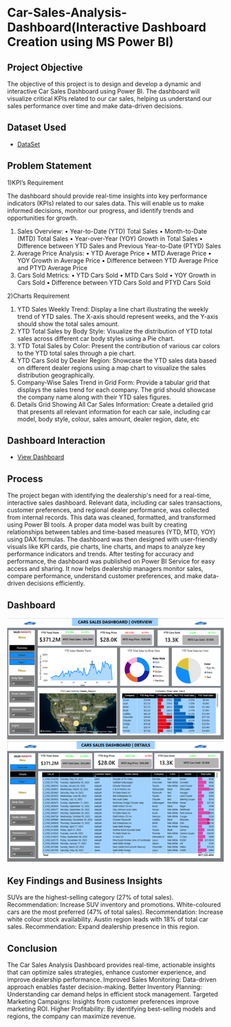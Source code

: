 # Car-Sales-Analysis-Dashboard(Interactive Dashboard Creation using MS Power BI)

## Project Objective
The objective of this project is to design and develop a dynamic and interactive Car Sales Dashboard using Power BI. The dashboard will visualize critical KPIs related to our car sales, helping us understand our sales performance over time and make data-driven decisions.

## Dataset Used
- <a href="https://github.com/5Rahul5/Data-Analysis-Dashboard/blob/main/Car%20Sales%20DataSet.xlsx">DataSet</a>

## Problem Statement
 1)KPI’s Requirement
 
The dashboard should provide real-time insights into key performance indicators (KPIs) related to our sales data. This will enable us to make informed decisions, monitor our progress, and identify trends and opportunities for growth.
1.	Sales Overview:
•	Year-to-Date (YTD) Total Sales
•	Month-to-Date (MTD) Total Sales
•	Year-over-Year (YOY) Growth in Total Sales
•	Difference between YTD Sales and Previous Year-to-Date (PTYD) Sales
2.	Average Price Analysis:
•	YTD Average Price
•	MTD Average Price
•	YOY Growth in Average Price
•	Difference between YTD Average Price and PTYD Average Price
3.	Cars Sold Metrics:
•	YTD Cars Sold
•	MTD Cars Sold
•	YOY Growth in Cars Sold
•	Difference between YTD Cars Sold and PTYD Cars Sold

 2)Charts Requirement
 
1.	YTD Sales Weekly Trend: Display a line chart illustrating the weekly trend of YTD sales. The X-axis should represent weeks, and the Y-axis should show the total sales amount.
2.	YTD Total Sales by Body Style: Visualize the distribution of YTD total sales across different car body styles using a Pie chart.
3.	YTD Total Sales by Color: Present the contribution of various car colors to the YTD total sales through a pie chart.
4.	YTD Cars Sold by Dealer Region: Showcase the YTD sales data based on different dealer regions using a map chart to visualize the sales distribution geographically.
5.	Company-Wise Sales Trend in Grid Form: Provide a tabular grid that displays the sales trend for each company. The grid should showcase the company name along with their YTD sales figures.
6.	Details Grid Showing All Car Sales Information: Create a detailed grid that presents all relevant information for each car sale, including car model, body style, colour, sales amount, dealer region, date, etc

## Dashboard Interaction
- <a href ="https://github.com/5Rahul5/Data-Analysis-Dashboard/blob/main/Cars%20Sales%20Dashboard.pbix">View Dashboard</a>

## Process
The project began with identifying the dealership's need for a real-time, interactive sales dashboard. Relevant data, including car sales transactions, customer preferences, and regional dealer performance, was collected from internal records. This data was cleaned, formatted, and transformed using Power BI tools.
A proper data model was built by creating relationships between tables and time-based measures (YTD, MTD, YOY) using DAX formulas. The dashboard was then designed with user-friendly visuals like KPI cards, pie charts, line charts, and maps to analyze key performance indicators and trends.
After testing for accuracy and performance, the dashboard was published on Power BI Service for easy access and sharing. It now helps dealership managers monitor sales, compare performance, understand customer preferences, and make data-driven decisions efficiently.

## Dashboard 
![Screenshot_(495)](https://github.com/5Rahul5/Data-Analysis-Dashboard/blob/main/Dashboard_1.png)
![Screenshot_(495)](https://github.com/5Rahul5/Data-Analysis-Dashboard/blob/main/Dashboard_2.png)

## Key Findings and Business Insights
 SUVs are the highest-selling category (27% of total sales). 
 Recommendation: Increase SUV inventory and promotions.
 White-coloured cars are the most preferred (47% of total sales). 
 Recommendation: Increase white colour stock availability.
 Austin region leads with 18% of total car sales. 
 Recommendation: Expand dealership presence in this region.

## Conclusion 
The Car Sales Analysis Dashboard provides real-time, actionable insights that can optimize sales strategies, enhance customer experience, and improve dealership performance. Improved Sales Monitoring: Data-driven approach enables faster decision-making. Better Inventory Planning: Understanding car demand helps in efficient stock management. Targeted Marketing Campaigns: Insights from customer preferences improve marketing ROI. Higher Profitability: By identifying best-selling models and regions, the company can maximize revenue.



